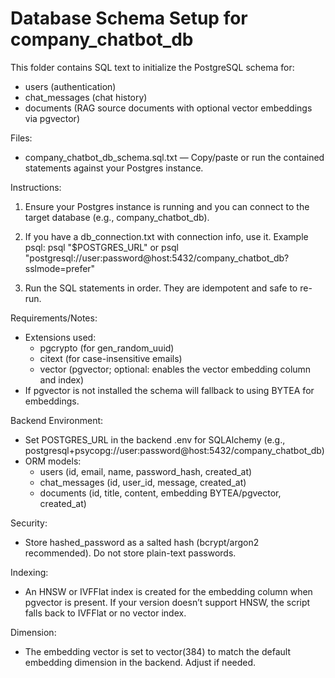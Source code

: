 # Database Schema Setup for company_chatbot_db

This folder contains SQL text to initialize the PostgreSQL schema for:
- users (authentication)
- chat_messages (chat history)
- documents (RAG source documents with optional vector embeddings via pgvector)

Files:
- company_chatbot_db_schema.sql.txt — Copy/paste or run the contained statements against your Postgres instance.

Instructions:
1) Ensure your Postgres instance is running and you can connect to the target database (e.g., company_chatbot_db).
2) If you have a db_connection.txt with connection info, use it. Example psql:
   psql "$POSTGRES_URL"
   or
   psql "postgresql://user:password@host:5432/company_chatbot_db?sslmode=prefer"

3) Run the SQL statements in order. They are idempotent and safe to re-run.

Requirements/Notes:
- Extensions used:
  - pgcrypto (for gen_random_uuid)
  - citext (for case-insensitive emails)
  - vector (pgvector; optional: enables the vector embedding column and index)
- If pgvector is not installed the schema will fallback to using BYTEA for embeddings.

Backend Environment:
- Set POSTGRES_URL in the backend .env for SQLAlchemy (e.g., postgresql+psycopg://user:password@host:5432/company_chatbot_db)
- ORM models:
  - users (id, email, name, password_hash, created_at)
  - chat_messages (id, user_id, message, created_at)
  - documents (id, title, content, embedding BYTEA/pgvector, created_at)

Security:
- Store hashed_password as a salted hash (bcrypt/argon2 recommended). Do not store plain-text passwords.

Indexing:
- An HNSW or IVFFlat index is created for the embedding column when pgvector is present. If your version doesn’t support HNSW, the script falls back to IVFFlat or no vector index.

Dimension:
- The embedding vector is set to vector(384) to match the default embedding dimension in the backend. Adjust if needed.
